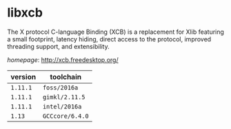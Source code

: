 # libxcb

The X protocol C-language Binding (XCB) is a replacement for Xlib featuring a small footprint, latency hiding, direct access to the protocol, improved threading support, and extensibility.

*homepage*: <http://xcb.freedesktop.org/>

version | toolchain
--------|----------
``1.11.1`` | ``foss/2016a``
``1.11.1`` | ``gimkl/2.11.5``
``1.11.1`` | ``intel/2016a``
``1.13`` | ``GCCcore/6.4.0``
